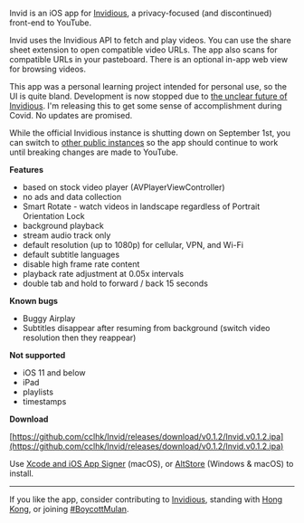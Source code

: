 Invid is an iOS app for [Invidious](https://github.com/iv-org/invidious), a privacy-focused (and discontinued) front-end to YouTube.

Invid uses the Invidious API to fetch and play videos. You can use the share sheet extension to open compatible video URLs. The app also scans for compatible URLs in your pasteboard. There is an optional in-app web view for browsing videos.

This app was a personal learning project intended for personal use, so the UI is quite bland. Development is now stopped due to [the unclear future of Invidious](https://github.com/iv-org/invidious/issues/1320). I'm releasing this to get some sense of accomplishment during Covid. No updates are promised.

While the official Invidious instance is shutting down on September 1st, you can switch to [other public instances](https://github.com/iv-org/invidious/wiki/Invidious-Instances) so the app should continue to work until breaking changes are made to YouTube.

**Features**

-	based on stock video player (AVPlayerViewController)
-	no ads and data collection
-	Smart Rotate - watch videos in landscape regardless of Portrait Orientation Lock
-	background playback
-	stream audio track only
-	default resolution (up to 1080p) for cellular, VPN, and Wi-Fi
-	default subtitle languages
-	disable high frame rate content
-	playback rate adjustment at 0.05x intervals
-	double tab and hold to forward / back 15 seconds

**Known bugs**

-	Buggy Airplay
- Subtitles disappear after resuming from background (switch video resolution then they reappear)

**Not supported**

- iOS 11 and below
-	iPad
-	playlists
-	timestamps

**Download**

[https://github.com/cclhk/Invid/releases/download/v0.1.2/Invid.v0.1.2.ipa](https://github.com/cclhk/Invid/releases/download/v0.1.2/Invid.v0.1.2.ipa)

Use [Xcode and iOS App Signer](https://old.reddit.com/r/jailbreak/wiki/xcodeiosappsigner) (macOS), or [AltStore](https://old.reddit.com/r/jailbreak/wiki/altstore) (Windows & macOS) to install.
___
If you like the app, consider contributing to [Invidious](https://github.com/iv-org/invidious), standing with [Hong Kong](https://twitter.com/ProtonVPN/status/1301064825053818887), or joining [#BoycottMulan](https://www.nytimes.com/2019/08/16/world/asia/boycott-mulan.html).
